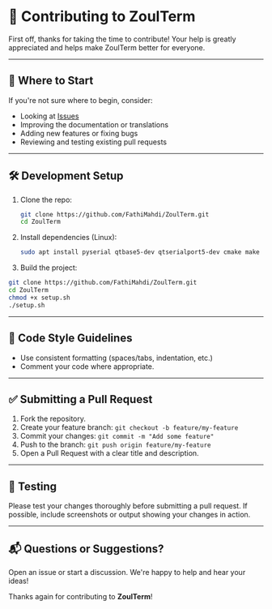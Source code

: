 # 🤝 Contributing to ZoulTerm

First off, thanks for taking the time to contribute! Your help is greatly appreciated and helps make ZoulTerm better for everyone.

---

## 🧭 Where to Start

If you're not sure where to begin, consider:
- Looking at [Issues](https://github.com/yourusername/ZoulTerm/issues)
- Improving the documentation or translations
- Adding new features or fixing bugs
- Reviewing and testing existing pull requests

---

## 🛠 Development Setup

1. Clone the repo:
    ```bash
    git clone https://github.com/FathiMahdi/ZoulTerm.git
    cd ZoulTerm
    ```

2. Install dependencies (Linux):
    ```bash
    sudo apt install pyserial qtbase5-dev qtserialport5-dev cmake make g++
    ```

3. Build the project:
```bash
git clone https://github.com/FathiMahdi/ZoulTerm.git
cd ZoulTerm
chmod +x setup.sh
./setup.sh
```

---

## 🚨 Code Style Guidelines

- Use consistent formatting (spaces/tabs, indentation, etc.)
- Comment your code where appropriate.

---

## ✅ Submitting a Pull Request

1. Fork the repository.
2. Create your feature branch: `git checkout -b feature/my-feature`
3. Commit your changes: `git commit -m "Add some feature"`
4. Push to the branch: `git push origin feature/my-feature`
5. Open a Pull Request with a clear title and description.

---

## 🧪 Testing

Please test your changes thoroughly before submitting a pull request.
If possible, include screenshots or output showing your changes in action.

---

## 📬 Questions or Suggestions?

Open an issue or start a discussion. We're happy to help and hear your ideas!

Thanks again for contributing to **ZoulTerm**!